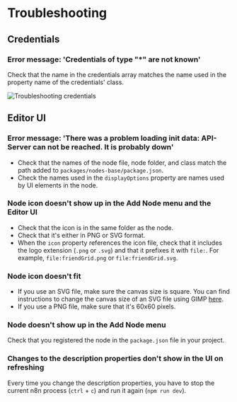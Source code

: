 # Troubleshooting

## Credentials

<!-- vale off -->
### Error message: 'Credentials of type "*" are not known'
<!-- vale on -->

Check that the name in the credentials array matches the name used in the property name of the credentials' class.

![Troubleshooting credentials](/_images/integrations/creating-nodes/troubleshooting-credentials-1.png)

<!-- vale off -->
## Editor UI
<!-- vale on -->

<!-- vale off -->
### Error message: 'There was a problem loading init data: API-Server can not be reached. It is probably down'
<!-- vale on -->

- Check that the names of the node file, node folder, and class match the path added to `packages/nodes-base/package.json`.
- Check the names used in the `displayOptions` property are names used by UI elements in the node.

<!-- vale off -->
### Node icon doesn't show up in the Add Node menu and the Editor UI
<!-- vale on -->

- Check that the icon is in the same folder as the node.
- Check that it's either in PNG or SVG format.
- When the `icon` property references the icon file, check that it includes the logo extension (`.png` or `.svg`) and that it prefixes it with `file:`. For example, `file:friendGrid.png` or `file:friendGrid.svg`.

### Node icon doesn't fit

- If you use an SVG file, make sure the canvas size is square. You can find instructions to change the canvas size of an SVG file using GIMP [here](https://docs.gimp.org/2.10/en/gimp-image-resize.html).
- If you use a PNG file, make sure that it's 60x60 pixels.

### Node doesn't show up in the Add Node menu

Check that you registered the node in the `package.json` file in your project.

<!-- vale off -->
### Changes to the description properties don't show in the UI on refreshing
<!-- vale on -->

Every time you change the description properties, you have to stop the current n8n process (`ctrl` + `c`) and run it again (`npm run dev`).